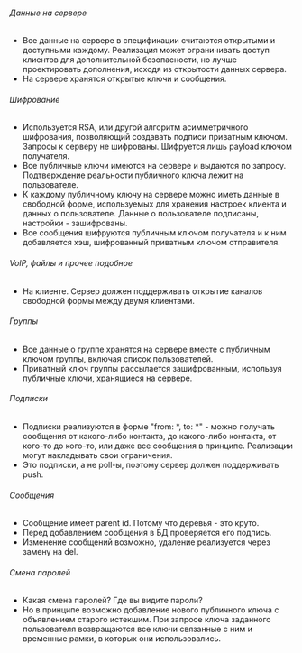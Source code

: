 ###### Данные на сервере
* Все данные на сервере в спецификации считаются открытыми и доступными каждому. Реализация может ограничивать доступ клиентов для дополнительной безопасности, но лучше проектировать дополнения, исходя из открытости данных сервера.
* На сервере хранятся открытые ключи и сообщения.

###### Шифрование
* Используется RSA, или другой алгоритм асимметричного шифрования, позволяющий создавать подписи приватным ключом.
Запросы к серверу не шифрованы. Шифруется лишь payload ключом получателя.
* Все публичные ключи имеются на сервере и выдаются по запросу.
Подтверждение реальности публичного ключа лежит на пользователе.
* К каждому публичному ключу на сервере можно иметь данные в свободной форме, используемых для хранения настроек клиента и данных о пользователе. Данные о пользователе подписаны, настройки - зашифрованы.
* Все сообщения шифруются публичным ключом получателя и к ним добавляется хэш, шифрованный приватным ключом отправителя.

###### VoIP, файлы и прочее подобное
* На клиенте. Сервер должен поддерживать открытие каналов свободной формы между двумя клиентами.

###### Группы
* Все данные о группе хранятся на сервере вместе с публичным ключом группы, включая список пользователей.
* Приватный ключ группы рассылается зашифрованным, используя публичные ключи, хранящиеся на сервере.

###### Подписки
* Подписки реализуются в форме "from: *, to: *" - можно получать сообщения от какого-либо контакта, до какого-либо контакта, от кого-то до кого-то, или даже все сообщения в принципе. Реализации могут накладывать свои ограничения.
* Это подписки, а не poll-ы, поэтому сервер должен поддерживать push.

###### Сообщения
* Сообщение имеет parent id. Потому что деревья - это круто.
* Перед добавлением сообщения в БД проверяется его подпись.
* Изменение сообщений возможно, удаление реализуется через замену на del.

###### Смена паролей
* Какая смена паролей? Где вы видите пароли?
* Но в принципе возможно добавление нового публичного ключа с объявлением старого истекшим. При запросе ключа заданного пользователя возвращаются все ключи связанные с ним и временные рамки, в которых они использовались.

